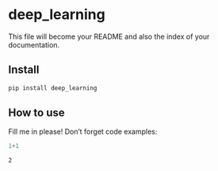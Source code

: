 # deep_learning

<!-- WARNING: THIS FILE WAS AUTOGENERATED! DO NOT EDIT! -->

This file will become your README and also the index of your
documentation.

## Install

``` sh
pip install deep_learning
```

## How to use

Fill me in please! Don’t forget code examples:

``` python
1+1
```

    2
